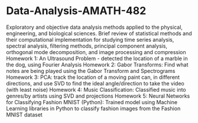 # Data-Analysis-AMATH-482
Exploratory and objective data analysis methods applied to the physical, engineering, and biological sciences. Brief review of statistical methods and their computational implementation for studying time series analysis, spectral analysis, filtering methods, principal component analysis, orthogonal mode decomposition, and image processing and compression
Homework 1: An Ultrasound Problem - detected the location of a marble in the dog, using Fourier Analysis
Homework 2: Gabor Transforms: Find what notes are being played using the Gabor Transform and Spectrograms
Homework 3: PCA: track the location of a moving paint can, in different directions, and use SVD to find the ideal angle/direction to take the video (with least noise)
Homework 4: Music Classification: Classified music into genres/by artists using SVD and projections
Homework 5: Neural Networks for Classifying Fashion MNIST (Python): Trained model using Machine Learning libraries in Python to classify fashion images from the Fashion MNIST dataset
